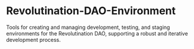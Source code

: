 # Revolutination-DAO-Environment
Tools for creating and managing development, testing, and staging environments for the Revolutination DAO, supporting a robust and iterative development process.
